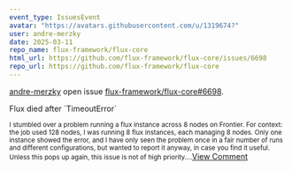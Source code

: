 ```yaml
---
event_type: IssuesEvent
avatar: "https://avatars.githubusercontent.com/u/1319674?"
user: andre-merzky
date: 2025-03-11
repo_name: flux-framework/flux-core
html_url: https://github.com/flux-framework/flux-core/issues/6698
repo_url: https://github.com/flux-framework/flux-core
---
```


<a href='https://github.com/andre-merzky' target='_blank'>andre-merzky</a> open issue <a href='https://github.com/flux-framework/flux-core/issues/6698' target='_blank'>flux-framework/flux-core#6698</a>.

<p>Flux died after `TimeoutError`</p><small>I stumbled over a problem running a flux instance across 8 nodes on Frontier.  For context: the job used 128 nodes, I was running 8 flux instances, each managing 8 nodes.  Only one instance showed the error, and I have only seen the problem once in a fair number of runs and different configurations, but wanted to report it anyway, in case you find it useful.  Unless this pops up again, this issue is not of high priority....</small><a href='https://github.com/flux-framework/flux-core/issues/6698' target='_blank'>View Comment</a>